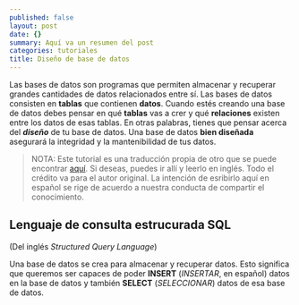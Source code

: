 ```yaml
---
published: false
layout: post
date: {}
summary: Aquí va un resumen del post
categories: tutoriales
title: Diseño de base de datos
---
```

Las bases de datos son programas que permiten almacenar y recuperar grandes cantidades de datos relacionados entre sí. Las bases de datos consisten en **tablas** que contienen **datos**. Cuando estés creando una base de datos debes pensar en qué **tablas** vas a crer y qué **relaciones** existen entre los datos de esas tablas. En otras palabras, tienes que pensar acerca del ***diseño*** de tu base de datos. Una base de datos **bien diseñada** asegurará la integridad y la mantenibilidad de tus datos.

> NOTA: Este tutorial es una traducción propia de otro que se puede encontrar [aquí](http://en.tekstenuitleg.net/articles/software/database-design-tutorial/intro.html). Si deseas, puedes ir allí y leerlo en inglés. Todo el crédito va para el autor original. La intención de esribirlo aquí en español se rige de acuerdo a nuestra conducta de compartir el conocimiento.

## Lenguaje de consulta estrucurada SQL
(Del inglés *Structured Query Language*)

Una base de datos se crea para almacenar y recuperar datos. Esto significa que queremos ser capaces de poder **INSERT** (*INSERTAR*, en español) datos en la base de datos y también **SELECT** (*SELECCIONAR*) datos de esa base de datos.


